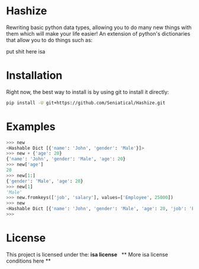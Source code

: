 # Hashize

Rewriting basic python data types, allowing you to do many new things with them which will make your life easier!
An extension of python's dictionaries that allow you to do things such as:  &nbsp;

put shit here isa

# Installation

Right now, the best way to install is by using git to install it directly:
```bash
pip install -U git+https://github.com/Seniatical/Hashize.git
```

# Examples

```py
>>> new
<Hashable Dict [{'name': 'John', 'gender': 'Male'}]>
>>> new + {'age': 20}
{'name': 'John', 'gender': 'Male', 'age': 20}
>>> new['age']
20
>>> new[1:]
{'gender': 'Male', 'age': 20}
>>> new[1]
'Male'
>>> new.fromkeys(['job', 'salary'], values=['Employee', 25000])
>>> new
<Hashable Dict [{'name': 'John', 'gender': 'Male', 'age': 20, 'job': 'Employee', 'salary': 25000}]>
>>> 
```

# License
This project is licensed under the: **isa license** &nbsp;
** More isa license conditions here **


